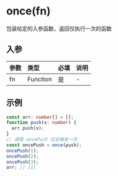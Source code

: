 # once(fn)

包装给定的入参函数，返回仅执行一次的函数

## 入参

| 参数 | 类型     | 必填 | 说明 |
| :--- | :------- | :--- | :--- |
| fn   | Function | 是   | -    |

## 示例

```typescript
const arr: number[] = [];
function push(x: number) {
  arr.push(x);
}
// 调用 oncePush 仅会触发一次
const oncePush = once(push);
oncePush(1);
oncePush(2);
oncePush(3);
arr; // [1]
```
